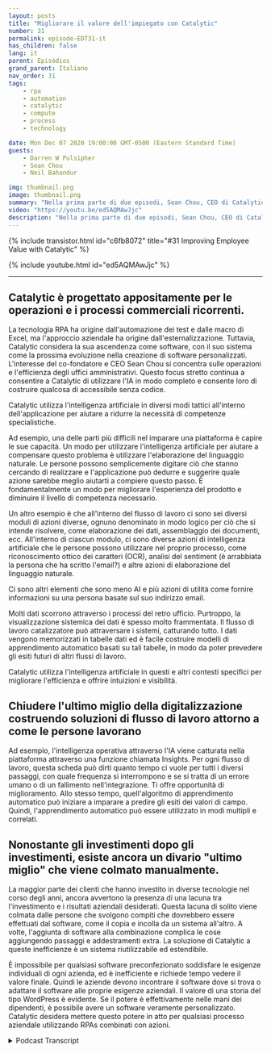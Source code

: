 ```yaml
---
layout: posts
title: "Migliorare il valore dell'impiegato con Catalytic"
number: 31
permalink: episode-EDT31-it
has_children: false
lang: it
parent: Episódios
grand_parent: Italiano
nav_order: 31
tags:
    - rpa
    - automation
    - catalytic
    - compute
    - process
    - technology

date: Mon Dec 07 2020 19:00:00 GMT-0500 (Eastern Standard Time)
guests:
    - Darren W Pulsipher
    - Sean Chou
    - Neil Bahandur

img: thumbnail.png
image: thumbnail.png
summary: "Nella prima parte di due episodi, Sean Chou, CEO di Catalytic, e Neil Bahandur, responsabile delle partnership di Catalytic, si uniscono a Darren per parlare della tecnologia di Catalytic e di come gli RPA possano aiutare i dipendenti a diventare più preziosi attraverso l'automazione dei processi ripetitivi dell'ufficio retrostante."
video: "https://youtu.be/ed5AQMAwJjc"
description: "Nella prima parte di due episodi, Sean Chou, CEO di Catalytic, e Neil Bahandur, responsabile delle partnership di Catalytic, si uniscono a Darren per parlare della tecnologia di Catalytic e di come gli RPA possano aiutare i dipendenti a diventare più preziosi attraverso l'automazione dei processi ripetitivi dell'ufficio retrostante."
---
```


<div>
{% include transistor.html id="c6fb8072" title="#31 Improving Employee Value with Catalytic" %}

{% include youtube.html id="ed5AQMAwJjc" %}
</div>

---

## Catalytic è progettato appositamente per le operazioni e i processi commerciali ricorrenti.

La tecnologia RPA ha origine dall'automazione dei test e dalle macro di Excel, ma l'approccio aziendale ha origine dall'esternalizzazione. Tuttavia, Catalytic considera la sua ascendenza come software, con il suo sistema come la prossima evoluzione nella creazione di software personalizzati. L'interesse del co-fondatore e CEO Sean Chou si concentra sulle operazioni e l'efficienza degli uffici amministrativi. Questo focus stretto continua a consentire a Catalytic di utilizzare l'IA in modo completo e consente loro di costruire qualcosa di accessibile senza codice.

Catalytic utilizza l'intelligenza artificiale in diversi modi tattici all'interno dell'applicazione per aiutare a ridurre la necessità di competenze specialistiche.

Ad esempio, una delle parti più difficili nel imparare una piattaforma è capire le sue capacità. Un modo per utilizzare l'intelligenza artificiale per aiutare a compensare questo problema è utilizzare l'elaborazione del linguaggio naturale. Le persone possono semplicemente digitare ciò che stanno cercando di realizzare e l'applicazione può dedurre e suggerire quale azione sarebbe meglio aiutarti a compiere questo passo. È fondamentalmente un modo per migliorare l'esperienza del prodotto e diminuire il livello di competenza necessario.

Un altro esempio è che all'interno del flusso di lavoro ci sono sei diversi moduli di azioni diverse, ognuno denominato in modo logico per ciò che si intende risolvere, come elaborazione dei dati, assemblaggio dei documenti, ecc. All'interno di ciascun modulo, ci sono diverse azioni di intelligenza artificiale che le persone possono utilizzare nel proprio processo, come riconoscimento ottico dei caratteri (OCR), analisi del sentiment (è arrabbiata la persona che ha scritto l'email?) e altre azioni di elaborazione del linguaggio naturale.

Ci sono altri elementi che sono meno AI e più azioni di utilità come fornire informazioni su una persona basate sul suo indirizzo email.

Molti dati scorrono attraverso i processi del retro ufficio. Purtroppo, la visualizzazione sistemica dei dati è spesso molto frammentata. Il flusso di lavoro catalizzatore può attraversare i sistemi, catturando tutto. I dati vengono memorizzati in tabelle dati ed è facile costruire modelli di apprendimento automatico basati su tali tabelle, in modo da poter prevedere gli esiti futuri di altri flussi di lavoro.

Catalytic utilizza l'intelligenza artificiale in questi e altri contesti specifici per migliorare l'efficienza e offrire intuizioni e visibilità.

## Chiudere l'ultimo miglio della digitalizzazione costruendo soluzioni di flusso di lavoro attorno a come le persone lavorano

Ad esempio, l'intelligenza operativa attraverso l'IA viene catturata nella piattaforma attraverso una funzione chiamata Insights. Per ogni flusso di lavoro, questa scheda può dirti quanto tempo ci vuole per tutti i diversi passaggi, con quale frequenza si interrompono e se si tratta di un errore umano o di un fallimento nell'integrazione. Ti offre opportunità di miglioramento. Allo stesso tempo, quell'algoritmo di apprendimento automatico può iniziare a imparare a predire gli esiti dei valori di campo. Quindi, l'apprendimento automatico può essere utilizzato in modi multipli e correlati.

## Nonostante gli investimenti dopo gli investimenti, esiste ancora un divario "ultimo miglio" che viene colmato manualmente.

La maggior parte dei clienti che hanno investito in diverse tecnologie nel corso degli anni, ancora avvertono la presenza di una lacuna tra l'investimento e i risultati aziendali desiderati. Questa lacuna di solito viene colmata dalle persone che svolgono compiti che dovrebbero essere effettuati dal software, come il copia e incolla da un sistema all'altro. A volte, l'aggiunta di software alla combinazione complica le cose aggiungendo passaggi e addestramenti extra. La soluzione di Catalytic a queste inefficienze è un sistema riutilizzabile ed estendibile.

È impossibile per qualsiasi software preconfezionato soddisfare le esigenze individuali di ogni azienda, ed è inefficiente e richiede tempo vedere il valore finale. Quindi le aziende devono incontrare il software dove si trova o adattare il software alle proprie esigenze aziendali. Il valore di una storia del tipo WordPress è evidente. Se il potere è effettivamente nelle mani dei dipendenti, è possibile avere un software veramente personalizzato. Catalytic desidera mettere questo potere in atto per qualsiasi processo aziendale utilizzando RPAs combinati con azioni.



<details>
<summary> Podcast Transcript </summary>

<p></p>

</details>
